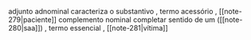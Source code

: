 
adjunto adnominal
	caracteriza o substantivo , termo acessório , [[note-279|paciente]]
complemento nominal
	completar sentido de um ([[note-280|saa]]) , termo essencial , [[note-281|vítima]]



 